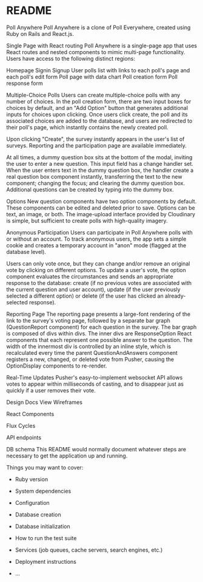 # README

Poll Anywhere
Poll Anywhere is a clone of Poll Everywhere, created using Ruby on Rails and React.js.

Single Page with React routing
Poll Anywhere is a single-page app that uses React routes and nested components to mimic multi-page functionality. Users have access to the following distinct regions:

Homepage
Signin
Signup
User polls list with links to each poll's page and each poll's edit form
Poll page with data chart
Poll creation form
Poll response form


Multiple-Choice Polls
Users can create multiple-choice polls with any number of choices. In the poll creation form, there are two input boxes for choices by default, and an "Add Option" button that generates additional inputs for choices upon clicking. Once users click create, the poll and its associated choices are added to the database, and users are redirected to their poll's page, which instantly contains the newly created poll.

Upon clicking "Create", the survey instantly appears in the user's list of surveys. Reporting and the participation page are available immediately.

At all times, a dummy question box sits at the bottom of the modal, inviting the user to enter a new question. This input field has a change handler set. When the user enters text in the dummy question box, the handler create a real question box component instantly, transferring the text to the new component; changing the focus; and clearing the dummy question box. Additional questions can be created by typing into the dummy box.

Options
New question components have two option components by default. These components can be edited and deleted prior to save. Options can be text, an image, or both. The image-upload interface provided by Cloudinary is simple, but sufficient to create polls with high-quality imagery.

Anonymous Participation
Users can participate in Poll Anywhere polls with or without an account. To track anonymous users, the app sets a simple cookie and creates a temporary account in "anon" mode (flagged at the database level).

Users can only vote once, but they can change and/or remove an original vote by clicking on different options. To update a user's vote, the option component evaluates the circumstances and sends an appropriate response to the database: create (if no previous votes are associated with the current question and user account), update (if the user previously selected a different option) or delete (if the user has clicked an already-selected response).

Reporting Page
The reporting page presents a large-font rendering of the link to the survey's voting page, followed by a separate bar graph (QuestionReport component) for each question in the survey. The bar graph is composed of divs within divs. The inner divs are ResponseOption React components that each represent one possible answer to the question. The width of the innermost div is controlled by an inline style, which is recalculated every time the parent QuestionAndAnswers component registers a new, changed, or deleted vote from Pusher, causing the OptionDisplay components to re-render.

Real-Time Updates
Pusher's easy-to-implement websocket API allows votes to appear within milliseconds of casting, and to disappear just as quickly if a user removes their vote.

Design Docs
View Wireframes

React Components

Flux Cycles

API endpoints

DB schema
This README would normally document whatever steps are necessary to get the
application up and running.

Things you may want to cover:

* Ruby version

* System dependencies

* Configuration

* Database creation

* Database initialization

* How to run the test suite

* Services (job queues, cache servers, search engines, etc.)

* Deployment instructions

* ...
